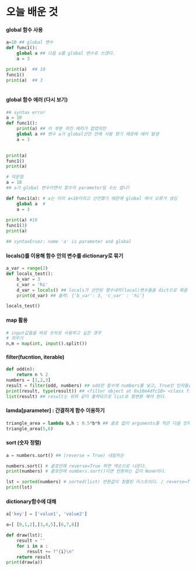 # 오늘 배운 것 

#### global 함수 사용

```python
a=10 ## global 변수 
def func1():
    global a ## 다음 a를 global 변수로 쓰겠다.
    a = 3

print(a)  ## 10
func1() 
print(a)  ## 3
	
```

#### global 함수 에러  (다시 보기)

```python
## syntax error
a = 10
def func1():
    print(a) ## 이 부분 까진 에러가 없었지만  	
    global a ## 변수 a가 global선언 전에 사용 됐기 때문에 에러 발생
    a = 3
    

print(a)
func1()
print(a)
```

```python
# 의문점
a = 10
## a가 global 변수이면서 함수의 parameter일 수는 없나?  

def func1(a): # a는 이미 a=10이라고 선언했기 때문에 global 에서 오류가 생김
    global a  # 
    a = 3
    
print(a) #10
func1(3)
print(a)

## syntaxEroor: name 'a' is parameter and global
```

#### locals()를 이용해 함수 안의 변수를 dictionary로 묶기

```python
a_var = range(2)
def locals_test():
    b_var = 3
    c_var = 'hi'
    d_var = locals() ## locals가 선언된 함수내의(local)변수들을 dict으로 묶음
    print(d_var) ## 출력: {'b_var': 3, 'c_var' : 'hi'}

locals_test()
```

#### map 활용

```python
# input값들을 바로 숫자로 사용하고 싶은 경우
# 외우기
n,m = map(int, input().split())
```

#### filter(fucntion, iterable)

```python
def odd(n):
    return n % 2
numbers = [1,2,3]
result = filter(odd, numbers) ## odd란 함수에 numbers를 넣고, True인 인자들을 result에 넣겠다.
print(result, type(result)) ## <filter object at 0x10e4dfc10> <class filter>
list(result) ## result는 위와 같이 출력되므로 list로 형변환 해야 한다. 
```

#### lamda[parameter] : 간결하게 함수 이용하기

```python
triangle_area = lambda b,h : 0.5*b*h ## 괄호 없이 arguments를 적은 다음 인자를 어떻게 활용할지 
triangle_area(5,6)
```



#### sort (숫자 정렬)

```python
a = numbers.sort() ## (reverse = True) 내림차순

numbers.sort() # 괄호안에 reverse=True 하면 역순으로 나온다.
print(numbers) # 괄호안에 numbers.sort()이면 반환하는 값이 None이다. 

lst = sorted(numbers) # sorted(list) 반환값이 정렬된 리스트이다. / reverse=True 하면 역순으로 나온다.
print(lst)

```

#### dictionary함수에 대해

```python
a['key'] = ['value1', 'value2']
```

```python
a=[ [0,1,2],[3,4,5],[6,7,8]]

def draw(lst):
    result = ''
    for i in a :
        result += f"{i}\n"
    return result
print(draw(a))
```


